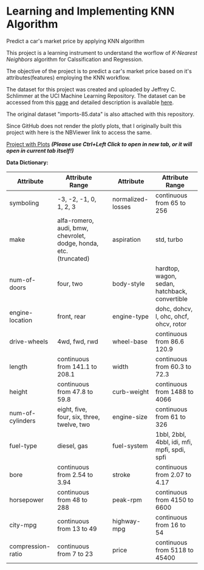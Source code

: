 # Learning and Implementing KNN Algorithm
Predict a car's market price by applying KNN algorithm

This project is a learning instrument to understand the worflow of *K-Nearest Neighbors* algorithm for Calssification and Regression. 

The objective of the project is to predict a car's market price based on it's attributes(features) employing the KNN workflow. 

The dataset for this project was created and uploaded by Jeffrey C. Schlimmer at the UCI Machine Learning Repository. The dataset can be accessed from this [page](https://archive.ics.uci.edu/ml/machine-learning-databases/autos/imports-85.data) and detailed description is available [here](https://archive.ics.uci.edu/ml/datasets/automobile). 

The original dataset "imports-85.data" is also attached with this repository.

Since GitHub does not render the plotly plots, that I originally built this project with here is the NBViewer link to access the same. 

<a href="https://nbviewer.jupyter.org/github/simplyrucha/KNNModel/blob/master/GP_PredictingCarPrices.ipynb" target="_blank">Project with Plots</a>
<b><i>(Please use Ctrl+Left Click to open in new tab, or it will open in current tab itself!)</i></b>

<b>Data Dictionary:</b>

| Attribute	|Attribute Range|| Attribute |Attribute Range|
| --- | --- | --- | --- | --- |
| symboling	| -3, -2, -1, 0, 1, 2, 3|| normalized-losses	| continuous from 65 to 256|
| make	| alfa-romero, audi, bmw, chevrolet, dodge, honda, etc. (truncated)|| aspiration	| std, turbo|
| num-of-doors	| four, two|| body-style	| hardtop, wagon, sedan, hatchback, convertible|
| engine-location	| front, rear|| engine-type	| dohc, dohcv, l, ohc, ohcf, ohcv, rotor|
| drive-wheels	| 4wd, fwd, rwd|| wheel-base	| continuous from 86.6 120.9|
| length	| continuous from 141.1 to 208.1|| width	 | continuous from 60.3 to 72.3|
| height	| continuous from 47.8 to 59.8|| curb-weight	| continuous from 1488 to 4066|
| num-of-cylinders	| eight, five, four, six, three, twelve, two|| engine-size	| continuous from 61 to 326|
| fuel-type	| diesel, gas|| fuel-system	| 1bbl, 2bbl, 4bbl, idi, mfi, mpfi, spdi, spfi|
| bore	| continuous from 2.54 to 3.94|| stroke	| continuous from 2.07 to 4.17|
| horsepower	| continuous from 48 to 288|| peak-rpm	| continuous from 4150 to 6600|
| city-mpg	| continuous from 13 to 49|| highway-mpg	| continuous from 16 to 54|
| compression-ratio	| continuous from 7 to 23|| price	| continuous from 5118 to 45400|
